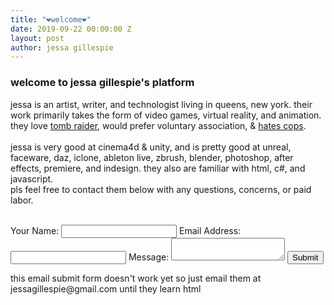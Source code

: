 ```yaml
---
title: "❤welcome❤"
date: 2019-09-22 00:00:00 Z
layout: post
author: jessa gillespie
---
```


<body>
<p>
<h3 > <strong>welcome to jessa gillespie's platform</strong> </h3>

jessa is an artist, writer, and technologist living in queens, new york.
their work primarily takes the form of video games, virtual reality, and animation.
they love <a href="https://www.reddit.com/r/TombRaider/comments/d6pxi1/my_tomb_raider_collection/">tomb raider</a>, would prefer voluntary association, & <a href="https://thenewinquiry.com/carceral-capitalism/">hates cops</a>.
<br>
<br>
jessa is very good at cinema4d & unity, and is pretty good at unreal, faceware, daz, iclone, ableton live, zbrush, blender, photoshop, after effects, premiere, and indesign. they also are familiar with html, c#, and javascript. <br>
pls feel free to contact them below with any questions, concerns, or paid labor.</p>
<form method="post" name="contact_form"
action="contact-form-handler.php">
<br>
    Your Name:
    <input type="text" name="name">
    Email Address:
    <input type="text" name="email">
    Message:
    <textarea name="message"></textarea>
    <input type="submit" value="Submit">
</form>
<P>
	<!-- <br> -->
	this email submit form doesn't work yet so just email them at jessagillespie@gmail.com until they learn html
</P>
</body>




